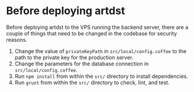 # Before deploying artdst

Before deploying artdst to the VPS running the backend server, there are a couple of things
that need to be changed in the codebase for security reasons.

1. Change the value of `privateKeyPath` in `src/local/config.coffee` to the path to the private key for the production server.
2. Change the parameters for the database connection in `src/local/config.coffee`.
3. Run `npm install` from within the `src/` directory to install dependencies.
4. Run `grunt` from within the `src/` directory to check, lint, and test.
